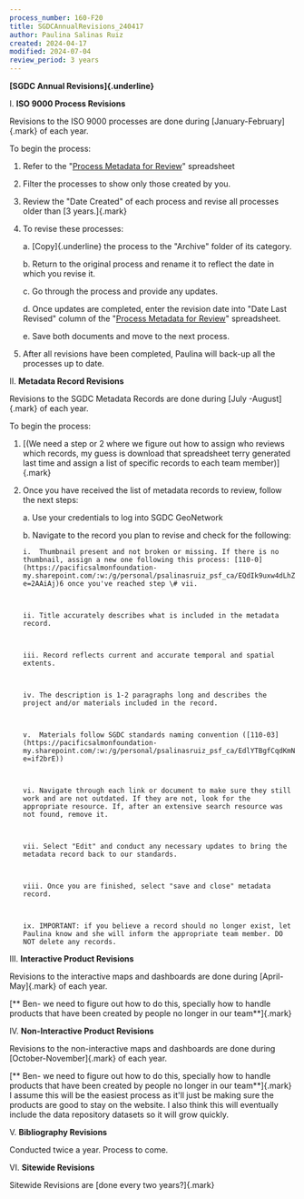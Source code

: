 ```yaml
---
process_number: 160-F20
title: SGDCAnnualRevisions_240417
author: Paulina Salinas Ruiz
created: 2024-04-17
modified: 2024-07-04
review_period: 3 years
---
```


**[SGDC Annual Revisions]{.underline}**



I.  **ISO 9000 Process Revisions**



Revisions to the ISO 9000 processes are done during [January-February]{.mark} of each year.



To begin the process:



1.  Refer to the "[Process Metadata for Review](https://pacificsalmonfoundation-my.sharepoint.com/:x:/g/personal/psalinasruiz_psf_ca/ESFI95z2Q9VEifi2iB0TP4oB9NBLaVPKsD1jDh3tMjcPeg?e=KTbW4o)" spreadsheet



2.  Filter the processes to show only those created by you.



3.  Review the "Date Created" of each process and revise all processes older than [3 years.]{.mark}



4.  To revise these processes:



    a.  [Copy]{.underline} the process to the "Archive" folder of its category.



    b.  Return to the original process and rename it to reflect the date in which you revise it.



    c.  Go through the process and provide any updates.



    d.  Once updates are completed, enter the revision date into "Date Last Revised" column of the "[Process Metadata for Review](https://pacificsalmonfoundation-my.sharepoint.com/:x:/g/personal/psalinasruiz_psf_ca/ESFI95z2Q9VEifi2iB0TP4oB9NBLaVPKsD1jDh3tMjcPeg?e=KTbW4o)" spreadsheet.



    e.  Save both documents and move to the next process.



5.  After all revisions have been completed, Paulina will back-up all the processes up to date.



<!-- -->



II. **Metadata Record Revisions**



Revisions to the SGDC Metadata Records are done during [July -August]{.mark} of each year.



To begin the process:



1.  [(We need a step or 2 where we figure out how to assign who reviews which records, my guess is download that spreadsheet terry generated last time and assign a list of specific records to each team member)]{.mark}



2.  Once you have received the list of metadata records to review, follow the next steps:



    a.  Use your credentials to log into SGDC GeoNetwork



    b.  Navigate to the record you plan to revise and check for the following:



        i.  Thumbnail present and not broken or missing. If there is no thumbnail, assign a new one following this process: [110-0](https://pacificsalmonfoundation-my.sharepoint.com/:w:/g/personal/psalinasruiz_psf_ca/EQdIk9uxw4dLhZiYUZNMFgkBGcktBKNOGNw0tCPr_BFmhg?e=2AAiAj)6 once you've reached step \# vii.



        ii. Title accurately describes what is included in the metadata record.



        iii. Record reflects current and accurate temporal and spatial extents.



        iv. The description is 1-2 paragraphs long and describes the project and/or materials included in the record.



        v.  Materials follow SGDC standards naming convention ([110-03](https://pacificsalmonfoundation-my.sharepoint.com/:w:/g/personal/psalinasruiz_psf_ca/EdlYTBgfCqdKmNgEIY6JqQMBPIXGjcBLzHHX4_E26C1nHg?e=if2brE))



        vi. Navigate through each link or document to make sure they still work and are not outdated. If they are not, look for the appropriate resource. If, after an extensive search resource was not found, remove it.



        vii. Select "Edit" and conduct any necessary updates to bring the metadata record back to our standards.



        viii. Once you are finished, select "save and close" metadata record.



        ix. IMPORTANT: if you believe a record should no longer exist, let Paulina know and she will inform the appropriate team member. DO NOT delete any records.



<!-- -->



III. **Interactive Product Revisions**



Revisions to the interactive maps and dashboards are done during [April-May]{.mark} of each year.



[\*\* Ben- we need to figure out how to do this, specially how to handle products that have been created by people no longer in our team\*\*]{.mark}



IV. **Non-Interactive Product Revisions**



Revisions to the non-interactive maps and dashboards are done during [October-November]{.mark} of each year.



[\*\* Ben- we need to figure out how to do this, specially how to handle products that have been created by people no longer in our team\*\*]{.mark} I assume this will be the easiest process as it'll just be making sure the products are good to stay on the website. I also think this will eventually include the data repository datasets so it will grow quickly.



V.  **Bibliography Revisions**



Conducted twice a year. Process to come.



VI. **Sitewide Revisions**



Sitewide Revisions are [done every two years?]{.mark}
